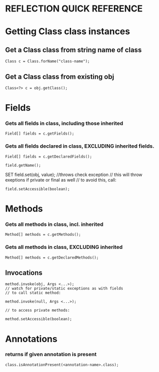 # REFLECTION QUICK REFERENCE

# Getting Class class instances

## Get a Class class from string name of class

	Class c = Class.forName("class-name");

## Get a Class class from existing obj

	Class<?> c = obj.getClass();

# Fields

### Gets all fields in class, including those inherited

	Field[] fields = c.getFields();

### Gets all fields declared in class, EXCLUDING inherited fields.

	Field[] fields = c.getDeclaredFields();

	field.getName(); 
SET
	field.set(obj, value); //throws check exception
	// this will throw exeptions if private or final as well
	// to avoid this, call:

 	field.setAccessible(boolean);

# Methods

### Gets all methods in class, incl. inherited

	Method[] methods = c.getMethods();	
	
### Gets all methods in class, EXCLUDING inherited
	
	Method[] methods = c.getDeclaredMethods();

## Invocations
	
	method.invoke(obj, Args <...>);
	// watch for private/static exceptions as with fields
	// to call static method:
	
	method.invoke(null, Args <...>);

	// to access private methods:

	method.setAccessible(boolean);

	
# Annotations
### returns if given annotation is present	

	class.isAnnotationPresent(<annotation-name>.class);
	













